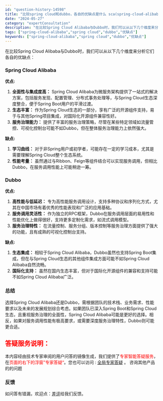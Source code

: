 ```yaml
---
id: "question-history-14598"
title: "比较spring cloud和dubbo，各自的优缺点是什么 sca(spring-cloud-alibaba)"
date: "2024-05-27"
category: "expertConsultation"
description: "在比较Spring Cloud Alibaba与Dubbo时，我们可以从以下几个维度来分析它们各自的优缺点：### Spring Cloud Alibaba**优点:**1. **全面性与集成度高：** Spring Cloud Alibaba为微服务架构提供了一站式的解决方案，包括服务发现、配置管"
tags: ["spring-cloud-alibaba","spring cloud","dubbo","优缺点"]
keywords: ["spring-cloud-alibaba","spring cloud","dubbo","优缺点"]
---
```


在比较Spring Cloud Alibaba与Dubbo时，我们可以从以下几个维度来分析它们各自的优缺点：

### Spring Cloud Alibaba

**优点:**
1. **全面性与集成度高：** Spring Cloud Alibaba为微服务架构提供了一站式的解决方案，包括服务发现、配置管理、分布式事务处理等，与Spring Cloud生态深度整合，便于Spring Boot用户的平滑过渡。
2. **生态丰富：** 作为Spring Cloud生态的一部分，享有广泛的开源组件支持，易于与其他Spring项目集成，对国际化开源组件兼容性好。
3. **服务治理能力：** 提供了丰富的服务治理策略，尽管在某些特定领域如流量管控、可视化控制台可能不如Dubbo，但在整体服务治理能力上依然强大。

**缺点:**
1. **学习曲线：** 对于非Spring用户或初学者，可能存在一定的学习成本，尤其是需要理解Spring Cloud整个生态系统。
2. **性能考量：** 虽然通过与Ribbon、Feign等组件结合可以实现服务调用，但相比Dubbo，在服务调用性能上可能稍逊一筹。

### Dubbo

**优点:**
1. **高性能与低延迟：** 专为高性能服务调用设计，支持多种协议和序列化方式，尤其在中国市场有着优秀的性能表现和广泛的应用基础。
2. **服务调用灵活性：** 作为独立的RPC框架，Dubbo在服务调用层面的易用性和性能优化上做得很好，支持更多定制化需求，如流式调用模型。
3. **服务治理特性：** 在流量控制、服务分组、版本控制等服务治理方面提供了强大的功能，且有成熟的可视化控制台支持。

**缺点:**
1. **生态集成：** 相较于Spring Cloud Alibaba，Dubbo虽然也支持Spring Boot集成，但在与Spring Cloud生态的其他组件集成方面可能不如Spring Cloud Alibaba自然流畅。
2. **国际化支持：** 虽然在国内生态丰富，但对于国际化开源组件的兼容和支持可能不如Spring Cloud Alibaba广泛。

### 总结
选择Spring Cloud Alibaba还是Dubbo，需根据团队的技术栈、业务需求、性能要求以及未来的发展规划综合考虑。如果团队已深入Spring Boot和Spring Cloud生态，且重视服务治理的全面性，Spring Cloud Alibaba可能是更好的选择。相反，如果对服务调用性能有极高要求，或需要深度服务治理特性，Dubbo则可能更合适。
## <font color="#FF0000">答疑服务说明：</font> 

本内容经由技术专家审阅的用户问答的镜像生成，我们提供了<font color="#FF0000">专家智能答疑服务</font>，在<font color="#FF0000">页面的右下的浮窗”专家答疑“</font>。您也可以访问 : [全局专家答疑](https://opensource.alibaba.com/chatBot) 。 咨询其他产品的的问题

### 反馈
如问答有错漏，欢迎点：[差评](https://ai.nacos.io/user/feedbackByEnhancerGradePOJOID?enhancerGradePOJOId=14599)给我们反馈。
